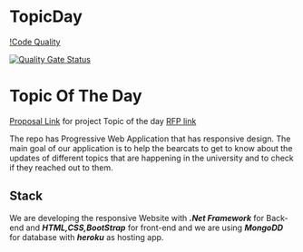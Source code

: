 # TopicDay

[!Code Quality](https://app.codacy.com/gh/NaveenTanuku/TopicDay/dashboard?branch=master)

[![Quality Gate Status](https://sonarcloud.io/api/project_badges/measure?project=NaveenTanuku_TopicDay&metric=alert_status)](https://sonarcloud.io/summary/new_code?id=NaveenTanuku_TopicDay)

# Topic Of The Day

 [Proposal Link](https://github.com/NaveenTanuku/Topic-of-the-Day-2B) for project Topic of the day [RFP link](https://github.com/Rohitreddz/Topic-of-the-Day)

The repo has Progressive Web Application that has responsive design. The main goal of our application is to help the bearcats to get to know about the updates of different topics that are happening in the university and to check if they reached out to them.
## Stack

We are developing the responsive Website with ***.Net Framework*** for Back-end and ***HTML,CSS,BootStrap*** for front-end  and we are using ***MongoDD*** for database with ***heroku*** as hosting app.
